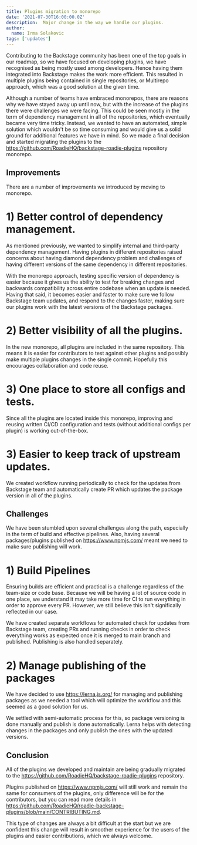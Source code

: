 ```yaml
---
title: Plugins migration to monorepo
date: '2021-07-30T16:00:00.0Z'
description:  Major change in the way we handle our plugins.
author:
  name: Irma Solakovic
tags: ['updates']
---
```


Contributing to the Backstage community has been one of the top goals in our roadmap, so we have focused on developing plugins, we have recognised as being mostly used among developers. Hence having them integrated into Backstage makes the work more efficient. This resulted in multiple plugins being contained in single repositories, or Multirepo approach, which was a good solution at the given time. 

Although a number of teams have embraced monorepos, there are reasons why we have stayed away up until now, but with the increase of the plugins there were challenges we were facing. This could be seen mostly in the term of dependency management in all of the repositories, which eventually became very time tricky. Instead, we wanted to have an automated, simple solution which wouldn't be so time consuming and would give us a solid ground for additional features we have in mind. So we made a final decision and started migrating the plugins to the https://github.com/RoadieHQ/backstage-roadie-plugins repository monorepo.

## Improvements

There are a number of improvements we introduced by moving to monorepo.

# 1) Better control of dependency management.

As mentioned previously, we wanted to simplify internal and third-party dependency management. Having plugins in different repositories raised concerns about having diamond dependency problem and challenges of having different versions of the same dependency in different repositories.

With the monorepo approach, testing specific version of dependency is easier because it gives us the ability to test for breaking changes and backwards compatibility across entire codebase when an update is needed. Having that said, it becomes easier and faster to make sure we follow Backstage team updates, and respond to the changes faster, making sure our plugins work with the latest versions of the Backstage packages.

# 2) Better visibility of all the plugins.

In the new monorepo, all plugins are included in the same repository. This means it is easier for contributors to test against other plugins and possibly make multiple plugins changes in the single commit. Hopefully this encourages collaboration and code reuse.

# 3) One place to store all configs and tests.

Since all the plugins are located inside this monorepo, improving and reusing written CI/CD configuration and tests (without additional configs per plugin) is working out-of-the-box.

# 3) Easier to keep track of upstream updates.

We created workflow running periodically to check for the updates from Backstage team and automatically create PR which updates the package version in all of the plugins.

## Challenges

We have been stumbled upon several challenges along the path, especially in the term of build and effective pipelines. Also, having several packages/plugins published on https://www.npmjs.com/ meant we need to make sure publishing will work.

# 1) Build Pipelines

Ensuring builds are efficient and practical is a challenge regardless of the team-size or code base. Because we will be having a lot of source code in one place, we understand it may take more time for CI to run everything in order to approve every PR. However, we still believe this isn't significally reflected in our case.

We have created separate workflows for automated check for updates from Backstage team, creating PRs and running checks in order to check everything works as expected once it is merged to main branch and published. Publishing is also handled separately.


# 2) Manage publishing of the packages

We have decided to use https://lerna.js.org/ for managing and publishing packages as we needed a tool which will optimize the workflow and this seemed as a good solution for us.

We settled with semi-automatic process for this, so package versioning is done manually and publish is done automatically. Lerna helps with detecting changes in the packages and only publish the ones with the updated versions. 

## Conclusion

All of the plugins we developed and maintain are being gradually migrated to the https://github.com/RoadieHQ/backstage-roadie-plugins repository.

Plugins published on https://www.npmjs.com/ will still work and remain the same for consumers of the plugins, only difference will be for the contributors, but you can read more details in https://github.com/RoadieHQ/roadie-backstage-plugins/blob/main/CONTRIBUTING.md. 

This type of changes are always a bit difficult at the start but we are confident this change will result in smoother experience for the users of the plugins and easier contributions, which we always welcome.

